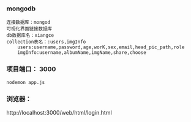 ### mongodb
    连接数据库：mongod
    可视化界面链接数据库
    db数据库名：xiangce
    collection表名：:users,imgInfo
        users:username,password,age,worK,sex,email,head_pic_path,role
        imgInfo:username,albumName,imgName,share,choose
### 项目端口： 3000
    nodemon app.js
### 浏览器：
  http://localhost:3000/web/html/login.html